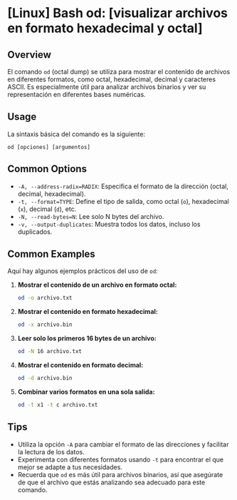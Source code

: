 # [Linux] Bash od: [visualizar archivos en formato hexadecimal y octal]

## Overview
El comando `od` (octal dump) se utiliza para mostrar el contenido de archivos en diferentes formatos, como octal, hexadecimal, decimal y caracteres ASCII. Es especialmente útil para analizar archivos binarios y ver su representación en diferentes bases numéricas.

## Usage
La sintaxis básica del comando es la siguiente:

```
od [opciones] [argumentos]
```

## Common Options
- `-A, --address-radix=RADIX`: Especifica el formato de la dirección (octal, decimal, hexadecimal).
- `-t, --format=TYPE`: Define el tipo de salida, como octal (`o`), hexadecimal (`x`), decimal (`d`), etc.
- `-N, --read-bytes=N`: Lee solo N bytes del archivo.
- `-v, --output-duplicates`: Muestra todos los datos, incluso los duplicados.

## Common Examples
Aquí hay algunos ejemplos prácticos del uso de `od`:

1. **Mostrar el contenido de un archivo en formato octal:**
   ```bash
   od -o archivo.txt
   ```

2. **Mostrar el contenido en formato hexadecimal:**
   ```bash
   od -x archivo.bin
   ```

3. **Leer solo los primeros 16 bytes de un archivo:**
   ```bash
   od -N 16 archivo.txt
   ```

4. **Mostrar el contenido en formato decimal:**
   ```bash
   od -d archivo.bin
   ```

5. **Combinar varios formatos en una sola salida:**
   ```bash
   od -t x1 -t c archivo.txt
   ```

## Tips
- Utiliza la opción `-A` para cambiar el formato de las direcciones y facilitar la lectura de los datos.
- Experimenta con diferentes formatos usando `-t` para encontrar el que mejor se adapte a tus necesidades.
- Recuerda que `od` es más útil para archivos binarios, así que asegúrate de que el archivo que estás analizando sea adecuado para este comando.